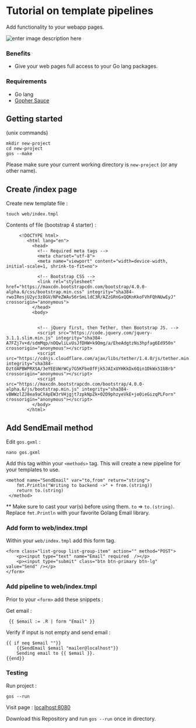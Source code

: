 # Tutorial on template pipelines
Add functionality to your webapp pages.

![enter image description here](http://www.unixstickers.com/image/data/stickers/golang/Golang%20mashup.sh.png)

### Benefits 

 - Give your web pages full access to your Go lang packages.

### Requirements

- Go lang
- [Gopher Sauce](https://github.com/cheikhshift/Gopher-Sauce/blob/master/readme.md)

## Getting started
(unix commands)
					
	mkdir new-project
	cd new-project		
	gos --make

Please make sure your current working directory is `new-project` (or any other name).

## Create /index page
Create new template file :
		
	touch web/index.tmpl

Contents of file (bootstrap 4 starter) : 

		 <!DOCTYPE html>
			<html lang="en">
			  <head>
			    <!-- Required meta tags -->
			    <meta charset="utf-8">
			    <meta name="viewport" content="width=device-width, initial-scale=1, shrink-to-fit=no">
			
			    <!-- Bootstrap CSS -->
			    <link rel="stylesheet" href="https://maxcdn.bootstrapcdn.com/bootstrap/4.0.0-alpha.6/css/bootstrap.min.css" integrity="sha384-rwoIResjU2yc3z8GV/NPeZWAv56rSmLldC3R/AZzGRnGxQQKnKkoFVhFQhNUwEyJ" crossorigin="anonymous">
			  </head>
			  <body>
			   
			
			    <!-- jQuery first, then Tether, then Bootstrap JS. -->
			    <script src="https://code.jquery.com/jquery-3.1.1.slim.min.js" integrity="sha384-A7FZj7v+d/sdmMqp/nOQwliLvUsJfDHW+k9Omg/a/EheAdgtzNs3hpfag6Ed950n" crossorigin="anonymous"></script>
			    <script src="https://cdnjs.cloudflare.com/ajax/libs/tether/1.4.0/js/tether.min.js" integrity="sha384-DztdAPBWPRXSA/3eYEEUWrWCy7G5KFbe8fFjk5JAIxUYHKkDx6Qin1DkWx51bBrb" crossorigin="anonymous"></script>
			    <script src="https://maxcdn.bootstrapcdn.com/bootstrap/4.0.0-alpha.6/js/bootstrap.min.js" integrity="sha384-vBWWzlZJ8ea9aCX4pEW3rVHjgjt7zpkNpZk+02D9phzyeVkE+jo0ieGizqPLForn" crossorigin="anonymous"></script>
			  </body>
			</html>

## Add SendEmail method
Edit `gos.gxml` :

	nano gos.gxml


Add this tag within your `<methods>` tag. This will create a new pipeline for your templates to use.

	<method name="SendEmail" var="to,from" return="string">
		fmt.Println("Writing to backend ->" + from.(string))
		return to.(string)
	 </method>

** Make sure to cast your var(s) before using them. `to` => `to.(string)`. Replace `fmt.Println` with your favorite Golang Email library.

### Add form to web/index.tmpl

Within your `web/index.tmpl` add this form tag. 

	<form class="list-group list-group-item" action="" method="POST">
        <p><input type="text" name="Email" required  /></p>
        <p><input type="submit" class="btn btn-primary btn-lg" value="Send" /></p>
    </form>

### Add pipeline to web/index.tmpl

Prior to your `<form>` add these snippets :

Get email :

	 {{ $email := .R | form "Email" }}

Verify if input is not empty and send email :

	{{ if neq $email ""}}
	    {{SendEmail $email "mailer@localhost"}}
	    Sending email to {{ $email }}.
	{{end}}


 
### Testing
Run project :

	gos --run

Visit page : [localhost:8080](http://localhost:8080/)

Download this Repository and run `gos --run` once in directory.